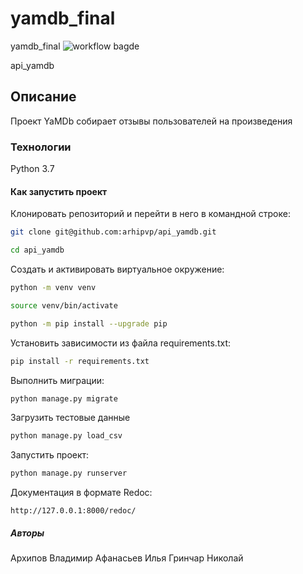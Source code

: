 # yamdb_final 
yamdb_final 
![workflow bagde](https://github.com/navydragon/yamdb_final/actions/workflows/yamdb_workflow.yml/badge.svg)

api_yamdb

## Описание

Проект YaMDb собирает отзывы пользователей на произведения

### Технологии

Python 3.7

#### Как запустить проект

Клонировать репозиторий и перейти в него в командной строке:

```bash
git clone git@github.com:arhipvp/api_yamdb.git
```

```bash
cd api_yamdb
```

Cоздать и активировать виртуальное окружение:

```bash
python -m venv venv
```

```bash
source venv/bin/activate
```

```bash
python -m pip install --upgrade pip
```

Установить зависимости из файла requirements.txt:

```bash
pip install -r requirements.txt
```

Выполнить миграции:

```bash
python manage.py migrate
```

Загрузить тестовые данные
```bash
python manage.py load_csv
```

Запустить проект:

```bash
python manage.py runserver
```

Документация в формате Redoc:

```HTTP
http://127.0.0.1:8000/redoc/
```

##### Авторы

Архипов Владимир
Афанасьев Илья
Гринчар Николай

